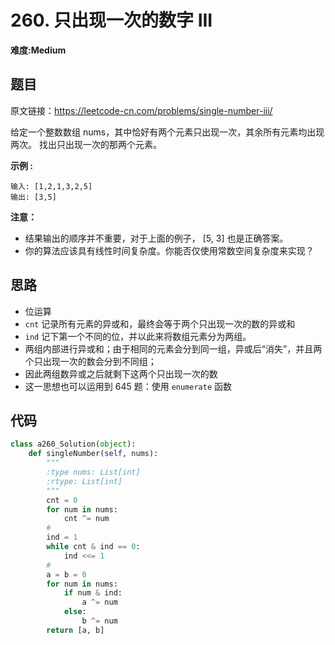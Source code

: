 # 260. 只出现一次的数字 III
**难度:Medium**
## 题目
原文链接：https://leetcode-cn.com/problems/single-number-iii/

给定一个整数数组 nums，其中恰好有两个元素只出现一次，其余所有元素均出现两次。 找出只出现一次的那两个元素。

**示例 :**
```
输入: [1,2,1,3,2,5]
输出: [3,5]
```
**注意：**
* 结果输出的顺序并不重要，对于上面的例子， [5, 3] 也是正确答案。
* 你的算法应该具有线性时间复杂度。你能否仅使用常数空间复杂度来实现？


## 思路
* 位运算
* `cnt` 记录所有元素的异或和，最终会等于两个只出现一次的数的异或和
* `ind` 记下第一个不同的位，并以此来将数组元素分为两组。
* 两组内部进行异或和；由于相同的元素会分到同一组，异或后“消失”，并且两个只出现一次的数会分到不同组；
* 因此两组数异或之后就剩下这两个只出现一次的数
* 这一思想也可以运用到 645 题：使用 `enumerate` 函数

## 代码
```python
class a260_Solution(object):
    def singleNumber(self, nums):
        """
        :type nums: List[int]
        :rtype: List[int]
        """
        cnt = 0
        for num in nums:
            cnt ^= num
        #
        ind = 1
        while cnt & ind == 0:
            ind <<= 1
        #
        a = b = 0
        for num in nums:
            if num & ind:
                a ^= num
            else:
                b ^= num
        return [a, b]
```
